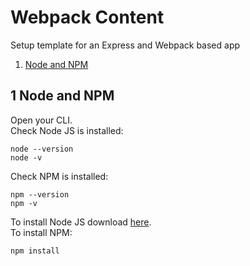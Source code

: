 # Webpack Content
Setup template for an Express and Webpack based app

1. [Node and NPM](#node-and-npm)

## 1 Node and NPM
Open your CLI.</br>
Check Node JS is installed:
```
node --version
node -v
```
Check NPM is installed:
```
npm --version
npm -v
```
To install Node JS download [here](https://nodejs.org/en/).</br>
To install NPM:
```
npm install
```
